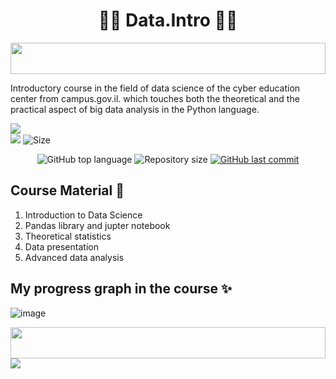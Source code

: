 <h1 align="center"> 👨‍🔬 Data.Intro 👨‍🔬 </h1>

<img src="https://i.imgur.com/dBaSKWF.gif" height="50" width="100%">

Introductory course in the field of data science of the cyber education center  from campus.gov.il. which touches both the theoretical and the practical aspect of big data analysis in the Python language.

![](http://ForTheBadge.com/images/badges/made-with-python.svg)
<br>
![](https://img.shields.io/tokei/lines/github/lironmiz/Data.Intro?color=red&label=Lines%20of%20Code)
![Size](https://img.shields.io/github/repo-size/lironmiz/Data.Intro?color=red&label=Repo%20Size%20)

<p align="center">
  <img alt="GitHub top language" src="https://img.shields.io/github/languages/top/lironmiz/Data.Intro?color=04D361&labelColor=000000">
  
 <img alt="Repository size" src="https://img.shields.io/github/repo-size/lironmiz/Data.Intro?color=04D361&labelColor=000000">
  
  <a href="https://github.com/lironmiz/Link-Tree/commits/master">
    <img alt="GitHub last commit" src="https://img.shields.io/github/last-commit/lironmiz/Data.Intro?color=04D361&labelColor=000000">
  </a>
</p>

## Course Material 🦾
1. Introduction to Data Science
2. Pandas library and jupter notebook
3. Theoretical statistics
4. Data presentation
5. Advanced data analysis

## My progress graph in the course ✨

![image](https://user-images.githubusercontent.com/91504420/211748567-13eb103a-8a07-42c7-bd39-b774cc24a70b.png)

<img src="https://i.imgur.com/dBaSKWF.gif" height="50" width="100%">

<img src="https://media.giphy.com/media/jakQnxhPwrbOdEZDul/giphy.gif">
